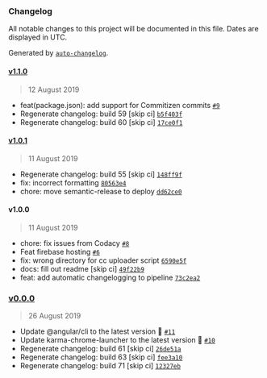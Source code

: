 ### Changelog

All notable changes to this project will be documented in this file. Dates are displayed in UTC.

Generated by [`auto-changelog`](https://github.com/CookPete/auto-changelog).

#### [v1.1.0](https://github.com/codemastermick/ng-devops/compare/v1.0.1...v1.1.0)

> 12 August 2019

- feat(package.json): add support for Commitizen commits [`#9`](https://github.com/codemastermick/ng-devops/pull/9)
- Regenerate changelog: build 59 [skip ci] [`b5f403f`](https://github.com/codemastermick/ng-devops/commit/b5f403f3dd32a420aeca066696f3d7e814b83e9b)
- Regenerate changelog: build 60 [skip ci] [`17ce0f1`](https://github.com/codemastermick/ng-devops/commit/17ce0f12b714eeff715db843e2893750f74d3a0c)

#### [v1.0.1](https://github.com/codemastermick/ng-devops/compare/v1.0.0...v1.0.1)

> 11 August 2019

- Regenerate changelog: build 55 [skip ci] [`148ff9f`](https://github.com/codemastermick/ng-devops/commit/148ff9f59af5fc7605666bdc25bfb563cf409128)
- fix: incorrect formatting [`80563e4`](https://github.com/codemastermick/ng-devops/commit/80563e443b2a4269849c41a4df0408df1ecda6ca)
- chore: move semantic-release to deploy [`dd62ce0`](https://github.com/codemastermick/ng-devops/commit/dd62ce07fd63827c353419b6319212bc9d4187f6)

#### v1.0.0

> 11 August 2019

- chore: fix issues from Codacy [`#8`](https://github.com/codemastermick/ng-devops/pull/8)
- Feat firebase hosting [`#6`](https://github.com/codemastermick/ng-devops/pull/6)
- fix: wrong directory for cc uploader script [`6590e5f`](https://github.com/codemastermick/ng-devops/commit/6590e5f0106848eff1527a3ee5e8c06d6c4a5b51)
- docs: fill out readme [skip ci] [`49f22b9`](https://github.com/codemastermick/ng-devops/commit/49f22b9235446918a0ddfd56c092574a2873dd42)
- feat: add automatic changelogging to pipeline [`73c2ea2`](https://github.com/codemastermick/ng-devops/commit/73c2ea20e3ce17b6e48a9b37b259d6c5df62ab9c)

### [v0.0.0](https://github.com/codemastermick/ng-devops/compare/v1.1.0...v0.0.0)

> 26 August 2019

- Update @angular/cli to the latest version 🚀 [`#11`](https://github.com/codemastermick/ng-devops/pull/11)
- Update karma-chrome-launcher to the latest version 🚀 [`#10`](https://github.com/codemastermick/ng-devops/pull/10)
- Regenerate changelog: build 61 [skip ci] [`26de51a`](https://github.com/codemastermick/ng-devops/commit/26de51a009c861ec6cc501405fff095fdd226b3d)
- Regenerate changelog: build 63 [skip ci] [`fee3a10`](https://github.com/codemastermick/ng-devops/commit/fee3a1072745d866003e12dd29617728fa8abcdb)
- Regenerate changelog: build 71 [skip ci] [`12327eb`](https://github.com/codemastermick/ng-devops/commit/12327ebd8be5ead6dc1d13512c759e50b6523c07)
